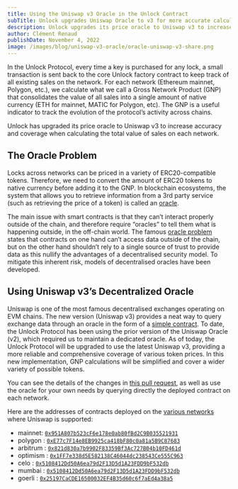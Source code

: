 ```yaml
---
title: Using the Uniswap v3 Oracle in the Unlock Contract
subTitle: Unlock upgrades Uniswap Oracle to v3 for more accurate calculations of Unlock Gross Network Product
description: Unlock upgrades its price oracle to Uniswap v3 to increase accuracy and coverage when calculating the total value of sales on each network.
author: Clément Renaud
publishDate: November 4, 2022
image: /images/blog/uniswap-v3-oracle/oracle-uniswap-v3-share.png
---
```


In the Unlock Protocol, every time a key is purchased for any lock, a small transaction is sent back to the core Unlock factory contract to keep track of all existing sales on the network. For each network (Ethereum mainnet, Polygon, etc.), we calculate what we call a Gross Network Product (GNP) that consolidates the value of all sales into a single amount of native currency (ETH for mainnet, MATIC for Polygon, etc). The GNP is a useful indicator to track the evolution of the protocol’s activity across chains.

Unlock has upgraded its price oracle to Uniswap v3 to increase accuracy and coverage when calculating the total value of sales on each network.

## The Oracle Problem

Locks across networks can be priced in a variety of ERC20-compatible tokens. Therefore, we need to convert the amount of ERC20 tokens to native currency before adding it to the GNP. In blockchain ecosystems, the system that allows you to retrieve information from a 3rd party service (such as retrieving the price of a token) is called an [oracle](https://ethereum.org/en/developers/docs/oracles/). 

The main issue with smart contracts is that they can’t interact properly outside of the chain, and therefore require “oracles” to tell them what is happening outside, in the off-chain world. The famous [oracle problem](https://chain.link/education/blockchain-oracles) states that contracts on one hand can’t access data outside of the chain, but on the other hand shouldn’t rely to a single source of trust to provide data as this nullify the advantages of a decentralised security model. To mitigate this inherent risk, models of decentralised oracles have been developed. 

## Using Uniswap v3’s Decentralized  Oracle

Uniswap is one of the most famous decentralised exchanges operating on EVM chains. The new version (Uniswap v3) provides a neat way to query exchange data through an oracle in the form of a [simple contract](https://docs.uniswap.org/protocol/concepts/V3-overview/oracle). To date, the Unlock Protocol has been using the prior version of the Uniswap Oracle (v2), which required us to maintain a dedicated oracle. As of today, the Unlock Protocol will be upgraded to use the latest Uniswap v3, providing a more reliable and comprehensive coverage of various token prices. In this new implementation, GNP calculations will be simplified and cover a wider variety of possible tokens. 

You can see the details of the changes in [this pull request](https://github.com/unlock-protocol/unlock/pull/10030), as well as use the oracle for your own needs by querying directly the deployed contract on each network.



Here are the addresses of contracts deployed on the [various networks](https://docs.uniswap.org/protocol/reference/deployments) where Uniswap is supported:


- mainnet: [`0x951A807b523cF6e178e0ab80fBd2C9B035521931`](https://etherscan.io/address/0x951A807b523cF6e178e0ab80fBd2C9B035521931)
- polygon : [`0xE77c7F14e8EB9925ca418bF80c0a81a5B9C87683`](https://polygonscan.com/address/0xE77c7F14e8EB9925ca418bF80c0a81a5B9C87683)
- arbitrum : [`0x821d830a7b9902F83359Bf3Ac727B04b10FD461d`](https://arbiscan.io/address/0x821d830a7b9902F83359Bf3Ac727B04b10FD461d)
- optimism : [`0x1FF7e338d5E582138C46044dc238543Ce555C963`](https://optimistic.etherscan.io/address/0x1FF7e338d5E582138C46044dc238543Ce555C963#code)
- celo : [`0x5108412Dd50A6ea79d2F13D5d1A23FDD9bF532db`](https://celoscan.io/address/0x5108412Dd50A6ea79d2F13D5d1A23FDD9bF532db#code) 
- mumbai : [`0x5108412Dd50A6ea79d2F13D5d1A23FDD9bF532db`](https://mumbai.polygonscan.com/address/0x5108412Dd50A6ea79d2F13D5d1A23FDD9bF532db#code)
- goerli : [`0x25197CaCDE16500032EF4B35d60c6f7aEd4a38a5`](https://goerli.etherscan.io/address/0x25197CaCDE16500032EF4B35d60c6f7aEd4a38a5)
